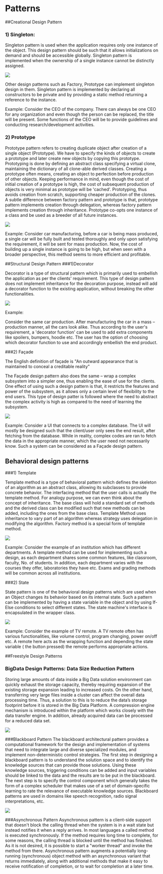 # Patterns

##Creational Design Pattern
### 1) Singleton:
Singleton pattern is used when the application requires only one instance of the object. This design pattern should be such that it allows initializations on demand and should be accessible globally. Singleton pattern is implemented when the ownership of a single instance cannot be distinctly assigned.

<img src ="SingletonPattern.png"></img>

Other design patterns such as Factory, Prototype can implement singleton design in them. Singleton pattern is implemented by declaring all constructors to be private and by providing a static method returning a reference to the instance.

Example:
Consider the CEO of the company. There can always be one CEO for any organization and even though the person can be replaced, the title will be present. Some functions of the CEO will be to provide guidelines and conducting research/development activities.


### 2) Prototype

Prototype pattern refers to creating duplicate object after creation of a single object (Prototype). We have to specify the kinds of objects to create a prototype and later create new objects by copying this prototype. Prototyping is done by defining an abstract class specifying a virtual clone, maintaining the dictionary of all clone-able derived classes. Creating a prototype often means, creating an object to perfection before production of other objects. Keeping performance in mind, even though the cost of initial creation of a prototype is high, the cost of subsequent production of objects is very minimal as prototype will be &#39;cached&#39;. Prototyping, thus avoids creation from scratch, supporting cheaper production of the clones. A subtle difference between factory pattern and prototype is that, prototype pattern implements creation through delegation, whereas factory pattern implements creation through inheritance. Prototype co-opts one instance of a class and be used as a breeder of all future instances.

<img src ="PrototypePattern.png"></img>

Example: Consider car manufacturing, before a car is being mass produced, a single car will be fully built and tested thoroughly and only upon satisfying the requirement, it will be sent for mass production. Now, the cost of building up a single instance is going to be high, but when seen with a broader perspective, this method seems to more efficient and profitable.


##Structural Design Pattern
###1)Decorator

Decorator is a type of structural pattern which is primarily used to embellish the application as per the clients&#39; requirement. This type of design pattern does not implement inheritance for the decoration purpose, instead will add a decorator function to the existing application, without breaking the other functionalities.

<img src ="DecoratorPattern.png"></img>

Example:

Consider the same car production. After manufacturing the car in a mass –production manner, all the cars look alike. Thus according to the user&#39;s requirement, a &#39;decorator function&#39; can be used to add extra components like spoilers, bumpers, hoodie etc. The user has the option of choosing which decorator function to use and accordingly embellish the end product.


###2) Façade

The English definition of façade is &quot;An outward appearance that is maintained to conceal a creditable reality&quot;

The Façade design pattern also does the same – wrap a complex subsystem into a simpler one, thus enabling the ease of use for the clients. One effect of using such a design pattern is that, it restricts the features and power of the subsystem, as it allows only a certain level of flexibility to the end users. This type of design patter is followed where the need to abstract the complex activity is high as compared to the need of learning the subsystem.

<img src ="FacadePattern.png"></img>

Example: Consider a UI that connects to a complex database. The UI will mostly be designed such that the client/user only sees the end result, after fetching from the database. While in reality, complex codes are ran to fetch the data in the appropriate manner, which the user need not necessarily know. Such a system can be considered as a Façade design pattern.


## Behavioral design patterns
###1) Template

Template method is a type of behavioral pattern which defines the skeleton of an algorithm as an abstract class, allowing its subclasses to provide concrete behavior. The interfacing method that the user calls is actually the template method. For analogy purpose, we can even think about the concept of inheritance. The base class will hold a standard set of methods and the derived class can be modified such that new methods can be added, including the ones from the base class. Template Method uses inheritance to vary part of an algorithm whereas strategy uses delegation in modifying the algorithm. Factory method is a special form of template method.

<img src ="TemplatePattern.png"></img>

Example:  Consider the example of an institution which has different departments.  A template method can be used for implementing such a design, as each department shares some common features, like classroom, faculty, No. of students. In addition, each department varies with the courses they offer, laboratories they have etc. Exams and grading methods will be common across all institutions.

###2) State

State pattern is one of the behavioral design patterns which are used when an Object changes its behavior based on its internal state. Such a pattern can be implemented by having a state variable in the object and by using If-Else conditions to select different states. The state machine&#39;s interface is encapsulated in the wrapper class.

<img src ="StatePattern.png"></img>

Example: Consider the example of TV remote. A TV remote often has various functionalities, like volume control, program changing, power on/off etc. A remote here acts as the wrapping function and depending the state variable ( the button pressed) the remote performs appropriate actions.

##Freestyle Design Patterns

### BigData Design Patterns: Data Size Reduction Pattern
Storing large amounts of data inside a Big Data solution environment can quickly exhaust the storage capacity, thereby requiring expansion of the existing storage expansion leading to increased costs. On the other hand, transferring very large files inside a cluster can affect the overall data processing time. Thus, a solution to this is to reduce the data’s storage footprint before it is stored in the Big Data Platform. A compression engine mechanism is introduced within the platform which works closely with the data transfer engine. In addition, already acquired data can be processed for a reduced data set.

<img src ="CompressorPattern.png"></img>

###Blackboard Pattern
The blackboard architectural pattern provides a computational framework for the design and implementation of systems that need to integrate large and diverse specialized modules, and implement non-deterministic control strategies. The first step in designing a blackboard pattern is to understand the solution space and to identify the knowledge sources that can provide those solutions. Using these knowledge sources, triggering conditions can be added and input variables should be linked to the data and the results are to be put in the blackboard. The next step is to specify the control component which generally takes the form of a complex scheduler that makes use of a set of domain-specific learning to rate the relevance of executable knowledge sources.
Blackboard patterns are used in domains like speech recognition, radio signal interpretations, etc.

<img src ="BlackboardPattern.png"></img>

###Asynchronous Pattern
Asynchronous pattern is a client-side support that doesn't block the calling thread when the system is in a wait state but instead notifies it when a reply arrives. In most languages a called method is executed synchronously. If the method requires long time to complete, for some reasons, the calling thread is blocked until the method has finished. As it is not desired, it is possible to start a "worker thread" and invoke the method from there. Asynchronous pattern augments a potentially long-running (synchronous) object method with an asynchronous variant that returns immediately, along with additional methods that make it easy to receive notification of completion, or to wait for completion at a later time.
